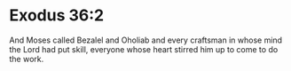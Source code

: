 # Exodus 36:2

And Moses called Bezalel and Oholiab and every craftsman in whose mind the Lord had put skill, everyone whose heart stirred him up to come to do the work.
